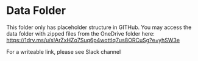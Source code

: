 # Data Folder

This folder only has placeholder structure in GITHub. You may access the data folder with zipped files from the OneDrive folder here: 
https://1drv.ms/u/s!ArZxHZo7Suq6p4wottIq7us8ORCuSg?e=yhSW3e

For a writeable link, please see Slack channel